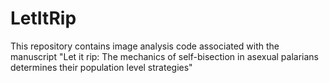 # LetItRip


This repository contains image analysis code associated with the manuscript "Let it rip: The mechanics of self-bisection in asexual palarians determines their population level strategies"
